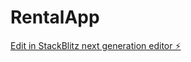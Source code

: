 # RentalApp

[Edit in StackBlitz next generation editor ⚡️](https://stackblitz.com/~/github.com/saran583/RentalApp)